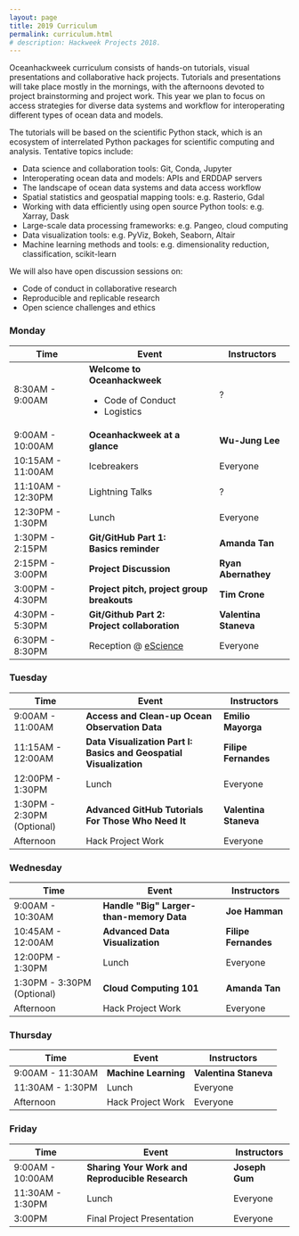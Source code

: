 ```yaml
---
layout: page
title: 2019 Curriculum
permalink: curriculum.html
# description: Hackweek Projects 2018.
---
```


Oceanhackweek curriculum consists of hands-on tutorials, visual presentations and collaborative hack projects. Tutorials and presentations will take place mostly in the mornings, with the afternoons devoted to project brainstorming and project work. This year we plan to focus on access strategies for diverse data systems and workflow for interoperating different types of ocean data and models.

The tutorials will be based on the scientific Python stack, which is an ecosystem of interrelated Python packages for scientific computing and analysis. Tentative topics include:
- Data science and collaboration tools: Git, Conda, Jupyter
- Interoperating ocean data and models: APIs and ERDDAP servers
- The landscape of ocean data systems and data access workflow
- Spatial statistics and geospatial mapping tools: e.g. Rasterio, Gdal
- Working with data efficiently using open source Python tools: e.g. Xarray, Dask
- Large-scale data processing frameworks: e.g. Pangeo, cloud computing
- Data visualization tools: e.g. PyViz, Bokeh, Seaborn, Altair
- Machine learning methods and tools: e.g. dimensionality reduction, classification, scikit-learn

We will also have open discussion sessions on:
- Code of conduct in collaborative research
- Reproducible and replicable research
- Open science challenges and ethics

### Monday

<table>
  <thead>
    <tr>
      <th>Time</th>
      <th>Event</th>
      <th>Instructors</th>
    </tr>
  </thead>
  <tbody>
    <tr>
      <td>8:30AM - 9:00AM</td>
      <td>
        <strong>Welcome to Oceanhackweek</strong>
        <ul>
          <li>Code of Conduct</li>
          <li>Logistics</li>
        </ul>
      </td>
      <td>?</td>
    </tr>
    <tr>
      <td>9:00AM - 10:00AM</td>
      <td><strong>Oceanhackweek at a glance</strong></td>
      <td><strong>Wu-Jung Lee</strong></td>
    </tr>
    <tr>
      <td>10:15AM - 11:00AM</td>
      <td>Icebreakers</td>
      <td>Everyone</td>
    </tr>
    <tr>
      <td>11:10AM - 12:30PM</td>
      <td>Lightning Talks</td>
      <td>?</td>
    </tr>
    <tr>
      <td>12:30PM - 1:30PM</td>
      <td>Lunch</td>
      <td>Everyone</td>
    </tr>
    <tr>
      <td>1:30PM - 2:15PM</td>
      <td><strong>Git/GitHub Part 1:<br>Basics reminder</strong></td>
      <td><strong>Amanda Tan</strong></td>
    </tr>
    <tr>
      <td>2:15PM - 3:00PM</td>
      <td><strong>Project Discussion</strong></td>
      <td><strong>Ryan Abernathey</strong></td>
    </tr>
    <tr>
      <td>3:00PM - 4:30PM</td>
      <td><strong>Project pitch, project group breakouts</strong></td>
      <td><strong>Tim Crone</strong></td>
    </tr>
    <tr>
      <td>4:30PM - 5:30PM</td>
      <td><strong>Git/Github Part 2:<br>Project collaboration</strong></td>
      <td><strong>Valentina Staneva</strong></td>
    </tr>
    <tr>
      <td>6:30PM - 8:30PM</td>
      <td>Reception @ <a href="https://www.google.com/maps/dir/Del+Taco,+34528+16th+Ave+S,+Federal+Way,+WA+98003/eScience+Institute,+WRF+Data+Science+Studio,+UW+Physics%2FAstronomy+Tower,+6th+Floor,+Campus+Box+351570,+3910+15th+Ave+NE,+Seattle,+WA+98195/@47.4731599,-122.5837931,10z/data=!3m1!4b1!4m14!4m13!1m5!1m1!1s0x549057c764bbcb89:0xcc4d40bef5482956!2m2!1d-122.3128756!2d47.2917625!1m5!1m1!1s0x549014f277b0f15d:0x7c2434f079426d8c!2m2!1d-122.3117848!2d47.6533665!3e2">eScience</a></td>
      <td>Everyone</td>
    </tr>
  </tbody>
</table>

### Tuesday

<table>
  <thead>
    <tr>
      <th>Time</th>
      <th>Event</th>
      <th>Instructors</th>
    </tr>
  </thead>
  <tbody>
    <tr>
      <td>9:00AM - 11:00AM</td>
      <td><strong>Access and Clean-up Ocean Observation Data</strong></td>
      <td><strong>Emilio Mayorga</strong></td>
    </tr>
    <tr>
      <td>11:15AM - 12:00AM</td>
      <td><strong>Data Visualization Part I:<br>Basics and Geospatial Visualization</strong></td>
      <td><strong>Filipe Fernandes</strong></td>
    </tr>
    <tr>
      <td>12:00PM - 1:30PM</td>
      <td>Lunch</td>
      <td>Everyone</td>
    </tr>
    <tr>
      <td>1:30PM - 2:30PM<br>(Optional)</td>
      <td><strong>Advanced GitHub Tutorials For Those Who Need It</strong></td>
      <td><strong>Valentina Staneva</strong></td>
    </tr>
    <tr>
      <td>Afternoon</td>
      <td>Hack Project Work</td>
      <td>Everyone</td>
    </tr>
  </tbody>
</table>

### Wednesday

<table>
  <thead>
    <tr>
      <th>Time</th>
      <th>Event</th>
      <th>Instructors</th>
    </tr>
  </thead>
  <tbody>
    <tr>
      <td>9:00AM - 10:30AM</td>
      <td><strong>Handle "Big" Larger-than-memory Data</strong></td>
      <td><strong>Joe Hamman</strong></td>
    </tr>
    <tr>
      <td>10:45AM - 12:00AM</td>
      <td><strong>Advanced Data Visualization</strong></td>
      <td><strong>Filipe Fernandes</strong></td>
    </tr>
    <tr>
      <td>12:00PM - 1:30PM</td>
      <td>Lunch<br></td>
      <td>Everyone</td>
    </tr>
    <tr>
      <td>1:30PM - 3:30PM (Optional)</td>
      <td><strong>Cloud Computing 101</strong></td>
      <td><strong>Amanda Tan</strong></td>
    </tr>
    <tr>
      <td>Afternoon</td>
      <td>Hack Project Work</td>
      <td>Everyone</td>
    </tr>
  </tbody>
</table>

### Thursday

<table>
  <thead>
    <tr>
      <th>Time</th>
      <th>Event</th>
      <th>Instructors</th>
    </tr>
  </thead>
  <tbody>
    <tr>
      <td>9:00AM - 11:30AM</td>
      <td><strong>Machine Learning</strong></td>
      <td><strong>Valentina Staneva</strong></td>
    </tr>
    <tr>
      <td>11:30AM - 1:30PM</td>
      <td>Lunch</td>
      <td>Everyone</td>
    </tr>
    <tr>
      <td>Afternoon</td>
      <td>Hack Project Work</td>
      <td>Everyone</td>
    </tr>
  </tbody>
</table>

### Friday

<table>
  <thead>
    <tr>
      <th>Time</th>
      <th>Event</th>
      <th>Instructors</th>
    </tr>
  </thead>
  <tbody>
    <tr>
      <td>9:00AM - 10:00AM</td>
      <td><strong>Sharing Your Work and Reproducible Research</strong></td>
      <td><strong>Joseph Gum</strong></td>
    </tr>
    <tr>
      <td>11:30AM - 1:30PM</td>
      <td>Lunch</td>
      <td>Everyone</td>
    </tr>
    <tr>
      <td>3:00PM</td>
      <td>Final Project Presentation</td>
      <td>Everyone</td>
    </tr>
  </tbody>
</table>
